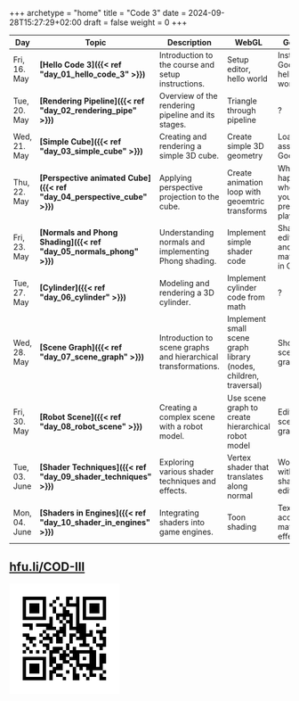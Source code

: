+++
archetype = "home"
title = "Code 3"
date = 2024-09-28T15:27:29+02:00
draft = false
weight = 0
+++



|Day            | Topic                         | Description       | WebGL | Godot |
|---            |---                            |---                | ---   | --- |
|Fri, 16. May   | **[Hello Code 3]({{< ref "day_01_hello_code_3" >}})**    | Introduction to the course and setup instructions. | Setup editor, hello world | Install Godot, hello world |
|Tue, 20. May   | **[Rendering Pipeline]({{< ref "day_02_rendering_pipe" >}})**    | Overview of the rendering pipeline and its stages. | Triangle through pipeline | ? |
|Wed, 21. May   | **[Simple Cube]({{< ref "day_03_simple_cube" >}})**    | Creating and rendering a simple 3D cube. | Create simple 3D geometry | Loading assets in Godot |
|Thu, 22. May   | **[Perspective animated Cube]({{< ref "day_04_perspective_cube" >}})**    | Applying perspective projection to the cube. | Create animation loop with geoemtric transforms | What happens when you press play |
|Fri, 23. May   | **[Normals and Phong Shading]({{< ref "day_05_normals_phong" >}})**    | Understanding normals and implementing Phong shading. | Implement simple shader code | Shader editor and materials in Godot |
|Tue, 27. May   | **[Cylinder]({{< ref "day_06_cylinder" >}})**    | Modeling and rendering a 3D cylinder. | Implement cylinder code from math | ? |
|Wed, 28. May   | **[Scene Graph]({{< ref "day_07_scene_graph" >}})**    | Introduction to scene graphs and hierarchical transformations. | Implement small scene graph library (nodes, children, traversal) | Show scene graph |
|Fri, 30. May   | **[Robot Scene]({{< ref "day_08_robot_scene" >}})**    | Creating a complex scene with a robot model. | Use scene graph to create hierarchical robot model | Edit scene graph |
|Tue, 03. June  | **[Shader Techniques]({{< ref "day_09_shader_techniques" >}})**    | Exploring various shader techniques and effects. | Vertex shader that translates along normal | Working with shader editor |
|Mon, 04. June  | **[Shaders in Engines]({{< ref "day_10_shader_in_engines" >}})**    | Integrating shaders into game engines. | Toon shading | Texture access, material effects |


## [hfu.li/COD-III](https://hfu.li/COD-III)

![QR-Code](./QR-hfu-li-COD-III.svg)